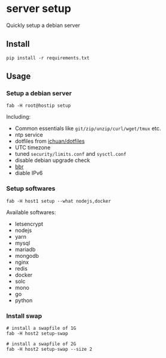# server setup
Quickly setup a debian server

## Install
```
pip install -r requirements.txt
```

## Usage
### Setup a debian server

```
fab -H root@hostip setup
```

Including:

- Common essentials like `git/zip/unzip/curl/wget/tmux` etc.
- ntp service
- dotfiles from [ichuan/dotfiles](https://github.com/ichuan/dotfiles)
- UTC timezone
- tuned `security/limits.conf` and `sysctl.conf`
- disable debian upgrade check
- [bbr](https://github.com/google/bbr)
- diable IPv6

### Setup softwares

```
fab -H host1 setup --what nodejs,docker
```

Available softwares:

- letsencrypt
- nodejs
- yarn
- mysql
- mariadb
- mongodb
- nginx
- redis
- docker
- solc
- mono
- go
- python


### Install swap

```
# install a swapfile of 1G
fab -H host2 setup-swap

# install a swapfile of 2G
fab -H host2 setup-swap --size 2
```
